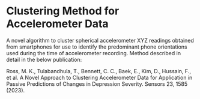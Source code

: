 # Clustering Method for Accelerometer Data

A novel algorithm to cluster spherical accelerometer XYZ readings obtained from smartphones for use to identify the predominant phone orientations used during the time of accelerometer recording. Method described in detail in the below publication:

Ross, M. K., Tulabandhula, T., Bennett, C. C., Baek, E., Kim, D., Hussain, F., et al. A Novel Approach to Clustering Accelerometer Data for Application in Passive Predictions of Changes in Depression Severity. Sensors 23, 1585 (2023).
